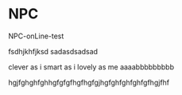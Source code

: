 # NPC
NPC-onLine-test

fsdhjkhfjksd
sadasdsadsad

clever as i 
smart as i
lovely as me aaaabbbbbbbbb



hgjfghghfghhgfgfgfhgfhgfgjhgfghfghfghfgfhgjfhf

